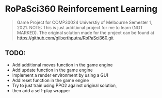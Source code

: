 # RoPaSci360 Reinforcement Learning
> Game Project for COMP30024 Universtiy of Melbourne  Semester 1, 2021.
> NOTE: This is just additional project for me to learn (NOT MARKED). The original solution made for the project can be found at https://github.com/gilberthputra/RoPaSci360.git

## TODO:
- Add additional moves function in the game engine
- Add update function in the game engine
- Implement a render environment by using a GUI
- Add reset function in the game engine
- Try to just train using PPO2 against original solution,
- then add a self-play wrapper
